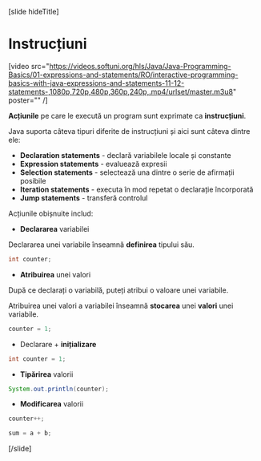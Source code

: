 [slide hideTitle]
# Instrucțiuni

[video src="https://videos.softuni.org/hls/Java/Java-Programming-Basics/01-expressions-and-statements/RO/interactive-programming-basics-with-java-expressions-and-statements-11-12-statements-,1080p,720p,480p,360p,240p,.mp4/urlset/master.m3u8" poster="" /]

**Acțiunile** pe care le execută un program sunt exprimate ca **instrucțiuni**. 

Java suporta câteva tipuri diferite de instrucțiuni  și aici sunt câteva dintre ele:
  * **Declaration statements** - declară variabilele locale și constante
  * **Expression statements** - evaluează expresii
  * **Selection statements** - selectează una dintre o serie de afirmații posibile
  * **Iteration statements** - executa în mod repetat o declarație încorporată
  * **Jump statements** - transferă controlul
  
Acțiunile obișnuite includ:
- **Declararea** variabilei

Declararea unei variabile înseamnă **definirea** tipului său.

  ```java
  int counter;
  ```

- **Atribuirea** unei valori

După ce declarați o variabilă, puteți atribui o valoare unei variabile.

Atribuirea unei valori a variabilei înseamnă **stocarea** unei **valori** unei variabile.

```java
counter = 1;
```

- Declarare + **inițializare**

```java
int counter = 1;
```

- **Tipărirea** valorii

```java
System.out.println(counter);
```

- **Modificarea** valorii
```java
counter++;
```
  
```java
sum = a + b;
```
  
[/slide]